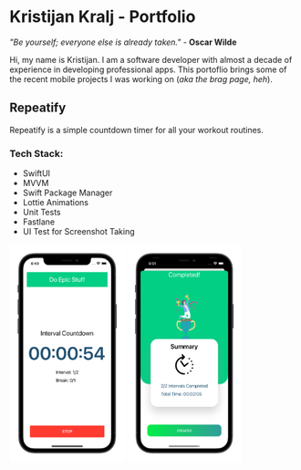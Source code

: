 # Kristijan Kralj - Portfolio

_"Be yourself; everyone else is already taken."_ - **Oscar Wilde**

Hi, my name is Kristijan. I am a software developer with almost a decade of experience in developing professional apps. This portoflio brings some of the recent mobile projects I was working on (_aka the brag page, heh_).

## Repeatify

Repeatify is a simple countdown timer for all your workout routines.

### Tech Stack: 

- SwiftUI
- MVVM
- Swift Package Manager
- Lottie Animations
- Unit Tests
- Fastlane
- UI Test for Screenshot Taking

<p float="left">
  <img src="screenshot1.png" alt="screenshot1" width="40%" height="40%"/>
  <img src="screenshot2.png" alt="screenshot2" width="40%" height="40%"/>
</p>
